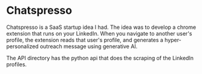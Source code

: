 # Chatspresso

Chatspresso is a SaaS startup idea I had. The idea was to develop a chrome extension that runs on your LinkedIn. When you navigate to another user's profile, the extension reads that user's profile, and generates a hyper-personalized outreach message
using generative AI.

The API directory has the python api that does the scraping of the LinkedIn profiles.
